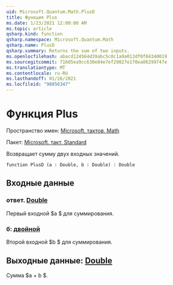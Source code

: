 ```yaml
---
uid: Microsoft.Quantum.Math.PlusD
title: Функция Plus
ms.date: 1/23/2021 12:00:00 AM
ms.topic: article
qsharp.kind: function
qsharp.namespace: Microsoft.Quantum.Math
qsharp.name: PlusD
qsharp.summary: Returns the sum of two inputs.
ms.openlocfilehash: abacd124564d39abc5c0c1a9a013df0f84340019
ms.sourcegitcommit: 71605ea9cc630e84e7ef29027e1f0ea06299747e
ms.translationtype: MT
ms.contentlocale: ru-RU
ms.lasthandoff: 01/26/2021
ms.locfileid: "98856347"
---
```

# <a name="plusd-function"></a>Функция Plus

Пространство имен: [Microsoft. тактов. Math](xref:Microsoft.Quantum.Math)

Пакет: [Microsoft. такт. Standard](https://nuget.org/packages/Microsoft.Quantum.Standard)


Возвращает сумму двух входных значений.

```qsharp
function PlusD (a : Double, b : Double) : Double
```


## <a name="input"></a>Входные данные

### <a name="a--double"></a>ответ. [Double](xref:microsoft.quantum.lang-ref.double)

Первый входной $a $ для суммирования.


### <a name="b--double"></a>б: [двойной](xref:microsoft.quantum.lang-ref.double)

Второй входной $b $ для суммирования.



## <a name="output--double"></a>Выходные данные: [Double](xref:microsoft.quantum.lang-ref.double)

Сумма $a + b $.